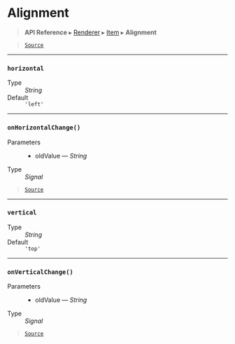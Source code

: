 # Alignment

> **API Reference** ▸ [Renderer](/api/renderer.md) ▸ [Item](/api/renderer-item.md) ▸ **Alignment**

<!-- toc -->

> [`Source`](https://github.com/Neft-io/neft/blob/f9c128ccb37aa79380c961e878cd76ec9e79c99e/src/renderer/types/basics/item/alignment.litcoffee)


* * * 

### `horizontal`

<dl><dt>Type</dt><dd><i>String</i></dd><dt>Default</dt><dd><code>&#39;left&#39;</code></dd></dl>


* * * 

### `onHorizontalChange()`

<dl><dt>Parameters</dt><dd><ul><li>oldValue — <i>String</i></li></ul></dd><dt>Type</dt><dd><i>Signal</i></dd></dl>


> [`Source`](https://github.com/Neft-io/neft/blob/f9c128ccb37aa79380c961e878cd76ec9e79c99e/src/renderer/types/basics/item/alignment.litcoffee#signal-alignmentonhorizontalchangestring-oldvalue)


* * * 

### `vertical`

<dl><dt>Type</dt><dd><i>String</i></dd><dt>Default</dt><dd><code>&#39;top&#39;</code></dd></dl>


* * * 

### `onVerticalChange()`

<dl><dt>Parameters</dt><dd><ul><li>oldValue — <i>String</i></li></ul></dd><dt>Type</dt><dd><i>Signal</i></dd></dl>


> [`Source`](https://github.com/Neft-io/neft/blob/f9c128ccb37aa79380c961e878cd76ec9e79c99e/src/renderer/types/basics/item/alignment.litcoffee#signal-alignmentonverticalchangestring-oldvalue)

